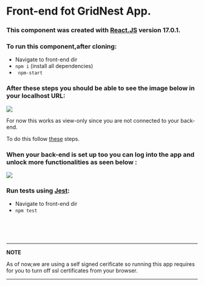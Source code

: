 # Front-end fot GridNest App.



### This component was created with [React.JS](https://reactjs.org/) version 17.0.1.

### To run this component,after cloning:

* Navigate to front-end dir
* ``` npm i ``` (install all dependencies)
* ``` npm-start```


###  After these steps you should be able to see the image below in your localhost URL:

![](https://i.postimg.cc/6q13zmTx/Screenshot-1.png)





  For now this works as view-only since you are not connected to your back-end.
 
  To do this follow [these](https://github.com/ntua/TL20-55/blob/main/Back-End/README) steps.

### When your back-end is set up too you can log into the app and unlock more functionalities as seen below :

![](https://i.postimg.cc/GtHCq3Zq/Screenshot-2.png)


### Run tests using [Jest](https://jestjs.io/docs/tutorial-react):

* Navigate to front-end dir
* ``` npm test ``` 


<br/>
<br/>
<br/>


---
**NOTE**

As of now,we are using a self signed cerificate so running this app requires for you to turn off ssl certificates from your browser.

---




